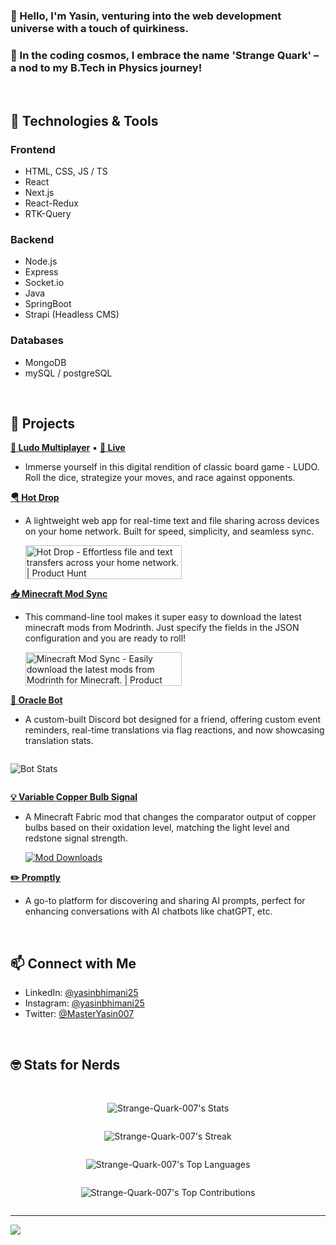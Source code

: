 ### 👋 Hello, I'm Yasin, venturing into the web development universe with a touch of quirkiness.

### 🌌 In the coding cosmos, I embrace the name 'Strange Quark' – a nod to my B.Tech in Physics journey!

<br/>

## 🔧 Technologies & Tools

### Frontend

- HTML, CSS, JS / TS
- React
- Next.js
- React-Redux
- RTK-Query

### Backend

- Node.js
- Express
- Socket.&#8203;io
- Java
- SpringBoot
- Strapi (Headless CMS)

### Databases

- MongoDB
- mySQL / postgreSQL

<br/>

## 🚀 Projects

[**🎲 Ludo Multiplayer**](https://github.com/Strange-Quark-007/nextjs-redux-ludo) ▪ [**🔗 Live**](https://nextjs-redux-ludo-strange-quark-projects.vercel.app/)

- Immerse yourself in this digital rendition of classic board game - LUDO. Roll the dice, strategize your moves, and race against opponents.

[**🪂 Hot Drop**](https://github.com/Strange-Quark-007/Hot-Drop)

- A lightweight web app for real-time text and file sharing across devices on your home network. Built for speed, simplicity, and seamless sync.

  <a href="https://www.producthunt.com/posts/hot-drop?embed=true&utm_source=badge-featured&utm_medium=badge&utm_souce=badge-hot&#0045;drop" target="_blank"><img src="https://api.producthunt.com/widgets/embed-image/v1/featured.svg?post_id=955700&theme=neutral&t=1745390605195" alt="Hot&#0032;Drop - Effortless&#0032;file&#0032;and&#0032;text&#0032;transfers&#0032;across&#0032;your&#0032;home&#0032;network&#0046; | Product Hunt" style="width: 250px; height: 54px;" width="250" height="54" /></a>

[**📥 Minecraft Mod Sync**](https://github.com/Strange-Quark-007/MinecraftModSync)

- This command-line tool makes it super easy to download the latest minecraft mods from Modrinth. Just specify the fields in the JSON configuration and you are ready to roll!

  <a href="https://www.producthunt.com/posts/minecraft-mod-sync?embed=true&utm_source=badge-featured&utm_medium=badge&utm_souce=badge-minecraft&#0045;mod&#0045;sync" target="_blank"><img src="https://api.producthunt.com/widgets/embed-image/v1/featured.svg?post_id=956802&theme=neutral&t=1745567783246" alt="Minecraft&#0032;Mod&#0032;Sync - Easily&#0032;download&#0032;the&#0032;latest&#0032;mods&#0032;from&#0032;Modrinth&#0032;for&#0032;Minecraft&#0046; | Product Hunt" style="width: 250px; height: 54px;" width="250" height="54" /></a>

[**🤖 Oracle Bot**](https://github.com/Strange-Quark-007/Oracle-Bot)

- A custom-built Discord bot designed for a friend, offering custom event reminders, real-time translations via flag reactions, and now showcasing translation stats.

<div align="center" style="display: flex;">

![Bot Stats](http://129.154.238.15:3000/api/stats)

</div>

[**💡 Variable Copper Bulb Signal**](https://github.com/Strange-Quark-007/variable-copper-bulb-signal)

- A Minecraft Fabric mod that changes the comparator output of copper bulbs based on their oxidation level, matching the light level and redstone signal strength.

  [![Mod Downloads](https://img.shields.io/badge/dynamic/json?url=https%3A%2F%2Fapi.modrinth.com%2Fv2%2Fproject%2FlhSidgPA&query=downloads&style=for-the-badge&logo=modrinth&label=Downloads&labelColor=002244&color=164A7C)](https://modrinth.com/mod/variable-copper-bulb-signal)

[**✏️ Promptly**](https://github.com/Strange-Quark-007/promptly)

- A go-to platform for discovering and sharing AI prompts, perfect for enhancing conversations with AI chatbots like chatGPT, etc.

<br/>

## 📫 Connect with Me

- LinkedIn: [@yasinbhimani25](https://www.linkedin.com/in/yasinbhimani25/)
- Instagram: [@yasinbhimani25](https://www.instagram.com/yasinbhimani25/)
- Twitter: [@MasterYasin007](https://twitter.com/MasterYasin007)

<br/>

## 🤓 Stats for Nerds

<br/>

<div align="center" style="display: flex; flex-direction: column;">

![Strange-Quark-007's Stats](https://github-readme-stats.vercel.app/api?username=Strange-Quark-007&theme=ayu-mirage&show_icons=true&hide_border=false&count_private=false)

![Strange-Quark-007's Streak](https://github-readme-streak-stats-eight.vercel.app/?user=Strange-Quark-007&theme=ayu-mirage&hide_border=false)

![Strange-Quark-007's Top Languages](https://github-readme-stats.vercel.app/api/top-langs/?username=Strange-Quark-007&theme=ayu-mirage&show_icons=true&hide_border=false&layout=compact)

![Strange-Quark-007's Top Contributions](https://github-contributor-stats.vercel.app/api?username=Strange-Quark-007&limit=7&theme=ayu-mirage&combine_all_yearly_contributions=true)

</div>

---

![](https://komarev.com/ghpvc/?username=Strange-Quark-007&color=blueviolet)
